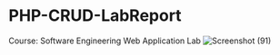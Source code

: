 # PHP-CRUD-LabReport
Course: Software Engineering Web Application Lab
![Screenshot (91)](https://github.com/user-attachments/assets/66be7028-c8ae-427f-be79-f19e3daf0a57)
